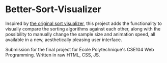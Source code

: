 # Better-Sort-Visualizer

Inspired by [the original sort visualizer](https://www.sortvisualizer.com/), this project adds the functionality to visually compare the sorting algorithms against each other, along with the possibility to manually change the sample size and animation speed, all available in a new, aesthetically pleasing user interface.

Submission for the final project for École Polytechnique's CSE104 Web Programming. Written in raw HTML, CSS, JS.
